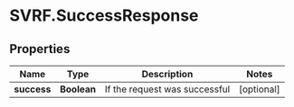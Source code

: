 # SVRF.SuccessResponse

## Properties
Name | Type | Description | Notes
------------ | ------------- | ------------- | -------------
**success** | **Boolean** | If the request was successful | [optional] 


